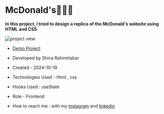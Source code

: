 # McDonald's🍟🍕🍔
**In this project, I tried to design a replica of the McDonald's website using HTML and CSS**

![project view](https://github.com/user-attachments/assets/023338e4-7279-480d-90a8-6e63cc56a737)
- [Demo Project](https://rahimitabarshiva.github.io/first-project/)

- Developed by Shiva Rahimitabar

- Created - 2024-10-19

- Technologies Used - Html , css 
- Hooks Used : useState 

- Role - Frontend

- How to reach me : with my [instagram](https://www.instagram.com/shiva.rahimitabar.dev) and [linkedin](https://www.linkedin.com/in/shiva-rahimitabar-7477b432b/)


